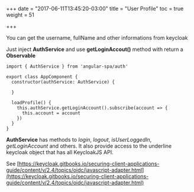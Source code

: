 +++
date = "2017-06-11T13:45:20-03:00"
title = "User Profile"
toc = true
weight = 51

+++

You can get the username, fullName and other informations from keycloak

Just inject **AuthService** and use **getLoginAccout()** method with return a **Observable<Account>**
    
    import { AuthService } from 'angular-spa/auth'
    
    export class AppComponent {
      constructor(authService: AuthService) {
  
      }
      
      loadProfile() {
        this.authService.getLoginAccount().subscribe(account => {
          this.account = account
        })
      }
    }

**AuthService** has methods to *login*, *logout*, *isUserLoggedIn*, *getLoginAccount* and others.
It also provide access to the underline keycloak object that has all KeycloakJS API.

See [https://keycloak.gitbooks.io/securing-client-applications-guide/content/v/2.4/topics/oidc/javascript-adapter.html](https://keycloak.gitbooks.io/securing-client-applications-guide/content/v/2.4/topics/oidc/javascript-adapter.html)
